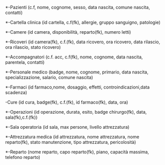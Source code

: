 *-Pazienti (c.f, nome, cognome, sesso, data nascita, comune nascita, contatti)

*-Cartella clinica (id cartella, c.f(fk), allergie, gruppo sanguigno, patologie)

*-Camere (id camera, disponibilità, reparto(fk), numero letti)

*-Ricoveri (id camera(fk), c.f.(fk), data ricovero, ora ricovero, data rilascio, ora rilascio, stato ricovero)

*-Accompagnatori (c.f. acc, c.f(fk), nome, cognome, data nascita, parentela, contatti)

*-Personale medico (badge, nome, cognome, primario, data nascita, specializzazione, salario, comune nascita)

*-Farmaci (id farmaco,nome, dosaggio, effetti, controindicazioni,data scadenza)

-Cure (id cura, badge(fk), c.f.(fk), id farmaco(fk), data, ora)

*-Operazioni (id operazione, durata, esito, badge chirurgo(fk), data, sala(fk),c.f.(fk))

*-Sala operatoria (id sala, max persone, livello attrezzatura)

*-Attrezzatura medica (id attrezzatura, nome attrezzatura, nome reparto(fk), stato manutenzione, tipo attrezzatura, pericolosità)

*-Reparto (nome reparto, capo reparto(fk), piano, capacità massima, telefono reparto)